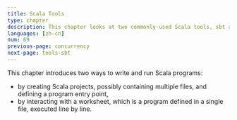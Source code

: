 ```yaml
---
title: Scala Tools
type: chapter
description: This chapter looks at two commonly-used Scala tools, sbt and ScalaTest.
languages: [zh-cn]
num: 69
previous-page: concurrency
next-page: tools-sbt
---
```


This chapter introduces two ways to write and run Scala programs:

- by creating Scala projects, possibly containing multiple files, and defining a program entry point,
- by interacting with a worksheet, which is a program defined in a single file, executed line by line.
